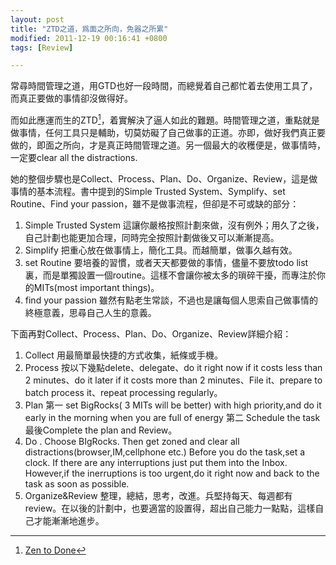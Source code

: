 ```yaml
---
layout: post
title: "ZTD之道，爲面之所向，免器之所累"
modified: 2011-12-19 00:16:41 +0800
tags: [Review]

---
```


常尋時間管理之道，用GTD也好一段時間，而總覺着自己都忙着去使用工具了，而真正要做的事情卻沒做得好。 
 
而如此應運而生的ZTD[^ZTD]，着實解決了逼人如此的難題。時間管理之道，重點就是做事情，任何工具只是輔助，切莫妨礙了自己做事的正道。亦即，做好我們真正要做的，即面之所向，才是真正時間管理之道。另一個最大的收穫便是，做事情時，一定要clear all the distractions. 
 
她的整個步驟也是Collect、Process、Plan、Do、Organize、Review，這是做事情的基本流程。書中提到的Simple Trusted System、Symplify、set Routine、Find your passion，雖不是做事流程，但卻是不可或缺的部分： 

1. Simple Trusted System 這讓你嚴格按照計劃來做，沒有例外；用久了之後，自己計劃也能更加合理，同時完全按照計劃做後又可以漸漸提高。 
2. Simplify 把重心放在做事情上，簡化工具。而越簡單，做事久越有效。 
3. set Routine 要培養的習慣，或者天天都要做的事情，儘量不要放todo list裏，而是單獨設置一個routine。這樣不會讓你被太多的瑣碎干擾，而專注於你的MITs(most important things)。 
4. find your passion 雖然有點老生常談，不過也是讓每個人思索自己做事情的終極意義，思尋自己人生的意義。 
 
下面再對Collect、Process、Plan、Do、Organize、Review詳細介紹： 

1. Collect 用最簡單最快捷的方式收集，紙條或手機。 
2. Process 按以下幾點delete、delegate、do it right now if it costs less than 2 minutes、do it later if it costs more than 2 minutes、File it、prepare to batch process it、repeat processing regularly。 
3. Plan 第一 set BigRocks( 3 MITs will be better) with high priority,and do it early in the morning when you are full of energy 第二 Schedule the task 最後Complete the plan and Review。 
4. Do . Choose BIgRocks. Then get zoned and clear all distractions(browser,IM,cellphone etc.) Before you do the task,set a clock. If there are any interruptions just put them into the Inbox. However,if the inerruptions is too urgent,do it right now and back to the task as soon as possible. 
5. Organize&Review 整理，總結，思考，改進。兵堅持每天、每週都有review。在以後的計劃中，也要適當的設置得，超出自己能力一點點，這樣自己才能漸漸地進步。

[^ZTD]:[Zen to Done](http://book.douban.com/subject/3296364/)